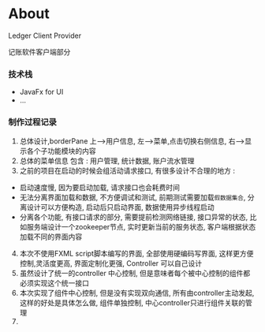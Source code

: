 
# About 

Ledger Client Provider  

记账软件客户端部分  

### 技术栈 

- JavaFx for UI  
- ...


### 制作过程记录  

1. 总体设计,borderPane 上-->用户信息, 左-->菜单,点击切换右侧信息, 右-->显示各个子功能模块的内容  
2. 总体的菜单信息 包含 : 用户管理, 统计数据, 账户流水管理  
3. 之前的项目在启动的时候会组活动请求接口, 有很多设计不合理的地方 :  
- 启动速度慢, 因为要启动加载, 请求接口也会耗费时间  
- 无法分离界面加载和数据, 不方便调试和测试, 前期测试需要加载`假数据集合`, 分离设计可以方便构造, 启动后只启动界面, 数据使用异步线程启动  
- 分离各个功能, 有接口请求的部分, 需要提前检测网络链接, 接口异常的状态, 比如服务端设计一个zookeeper节点, 实时更新当前的服务状态, 客户端根据状态加载不同的界面内容  
4. 本次不使用FXML script脚本编写的界面, 全部使用硬编码写界面, 这样更方便控制,灵活度更高, 界面定制化更强, Controller 可以自己设计  
5. 虽然设计了统一的controller 中心控制, 但是意味者每个被中心控制的组件都必须实现这个统一接口 
6. 本次实现了组件中心控制, 但是没有实现双向通信, 所有由controller主动发起, 这样的好处是具体怎么做, 组件单独控制, 中心controller只进行组件关联的管理 
7. 








